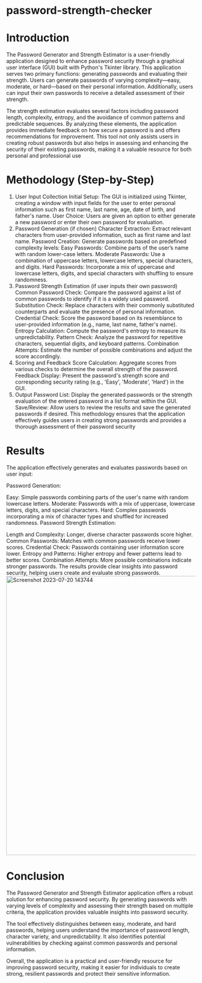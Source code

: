 # password-strength-checker
 # Introduction
The Password Generator and Strength Estimator is a user-friendly application designed to enhance password security through a graphical user interface (GUI) built with Python's Tkinter library. This application serves two primary functions: generating passwords and evaluating their strength. Users can generate passwords of varying complexity—easy, moderate, or hard—based on their personal information. Additionally, users can input their own passwords to receive a detailed assessment of their strength.

The strength estimation evaluates several factors including password length, complexity, entropy, and the avoidance of common patterns and predictable sequences. By analyzing these elements, the application provides immediate feedback on how secure a password is and offers recommendations for improvement. This tool not only assists users in creating robust passwords but also helps in assessing and enhancing the security of their existing passwords, making it a valuable resource for both personal and professional use

 # Methodology (Step-by-Step)
1. User Input Collection
Initial Setup: The GUI is initialized using Tkinter, creating a window with input fields for the user to enter personal information such as first name, last name, age, date of birth, and father's name.
User Choice: Users are given an option to either generate a new password or enter their own password for evaluation.
2. Password Generation (if chosen)
Character Extraction: Extract relevant characters from user-provided information, such as first name and last name.
Password Creation: Generate passwords based on predefined complexity levels:
Easy Passwords: Combine parts of the user’s name with random lower-case letters.
Moderate Passwords: Use a combination of uppercase letters, lowercase letters, special characters, and digits.
Hard Passwords: Incorporate a mix of uppercase and lowercase letters, digits, and special characters with shuffling to ensure randomness.
3. Password Strength Estimation (if user inputs their own password)
Common Password Check: Compare the password against a list of common passwords to identify if it is a widely used password.
Substitution Check: Replace characters with their commonly substituted counterparts and evaluate the presence of personal information.
Credential Check: Score the password based on its resemblance to user-provided information (e.g., name, last name, father's name).
Entropy Calculation: Compute the password's entropy to measure its unpredictability.
Pattern Check: Analyze the password for repetitive characters, sequential digits, and keyboard patterns.
Combination Attempts: Estimate the number of possible combinations and adjust the score accordingly.
4. Scoring and Feedback
Score Calculation: Aggregate scores from various checks to determine the overall strength of the password.
Feedback Display: Present the password's strength score and corresponding security rating (e.g., 'Easy', 'Moderate', 'Hard') in the GUI.
5. Output
Password List: Display the generated passwords or the strength evaluation of the entered password in a list format within the GUI.
Save/Review: Allow users to review the results and save the generated passwords if desired.
This methodology ensures that the application effectively guides users in creating strong passwords and provides a thorough assessment of their password security

# Results
The application effectively generates and evaluates passwords based on user input:

Password Generation:

Easy: Simple passwords combining parts of the user's name with random lowercase letters.
Moderate: Passwords with a mix of uppercase, lowercase letters, digits, and special characters.
Hard: Complex passwords incorporating a mix of character types and shuffled for increased randomness.
Password Strength Estimation:

Length and Complexity: Longer, diverse character passwords score higher.
Common Passwords: Matches with common passwords receive lower scores.
Credential Check: Passwords containing user information score lower.
Entropy and Patterns: Higher entropy and fewer patterns lead to better scores.
Combination Attempts: More possible combinations indicate stronger passwords.
The results provide clear insights into password security, helping users create and evaluate strong passwords.
<img width="743" alt="Screenshot 2023-07-20 143744" src="https://github.com/user-attachments/assets/9ff1b773-8de3-42f7-b1f9-fb57b6f3f693">

# Conclusion
The Password Generator and Strength Estimator application offers a robust solution for enhancing password security. By generating passwords with varying levels of complexity and assessing their strength based on multiple criteria, the application provides valuable insights into password security.

The tool effectively distinguishes between easy, moderate, and hard passwords, helping users understand the importance of password length, character variety, and unpredictability. It also identifies potential vulnerabilities by checking against common passwords and personal information.

Overall, the application is a practical and user-friendly resource for improving password security, making it easier for individuals to create strong, resilient passwords and protect their sensitive information.
